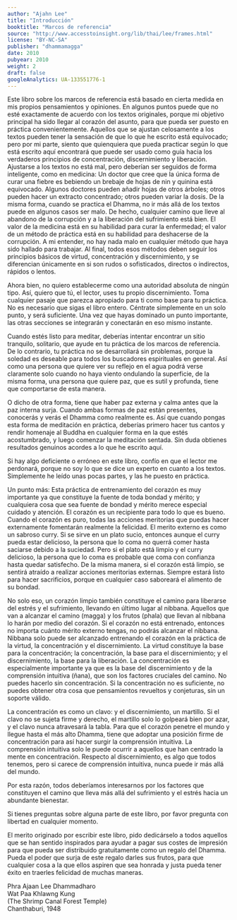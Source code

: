 ```yaml
---
author: "Ajahn Lee"
title: "Introducción"
booktitle: "Marcos de referencia"
source: "http://www.accesstoinsight.org/lib/thai/lee/frames.html"
license: "BY-NC-SA"
publisher: "dhammamagga"
date: 2010
pubyear: 2010 
weight: 2
draft: false
googleAnalytics: UA-133551776-1
---
```


Este libro sobre los marcos de referencia está basado en cierta medida en mis propios pensamientos y opiniones. En algunos puntos puede que no esté exactamente de acuerdo con los textos originales, porque mi objetivo principal ha sido llegar al corazón del asunto, para que pueda ser puesto en práctica convenientemente. Aquellos que se ajustan celosamente a los textos pueden tener la sensación de que lo que he escrito está equivocado; pero por mi parte, siento que quienquiera que pueda practicar según lo que está escrito aquí encontrará que puede ser usado como guía hacia los verdaderos principios de concentración, discernimiento y liberación. Ajustarse a los textos no está mal, pero deberían ser seguidos de forma inteligente, como en medicina: Un doctor que cree que la única forma de curar una fiebre es bebiendo un brebaje de hojas de nin y quinina está equivocado. Algunos doctores pueden añadir hojas de otros árboles; otros pueden hacer un extracto concentrado; otros pueden variar la dosis. De la misma forma, cuando se practica el Dhamma, no ir más allá de los textos puede en algunos casos ser malo. De hecho, cualquier camino que lleve al abandono de la corrupción y a la liberación del sufrimiento está bien. El valor de la medicina está en su habilidad para curar la enfermedad; el valor de un método de práctica está en su habilidad para deshacerse de la corrupción. A mi entender, no hay nada malo en cualquier método que haya sido hallado para trabajar. Al final, todos esos métodos deben seguir los principios básicos de virtud, concentración y discernimiento, y se diferencian únicamente en si son rudos o sofisticados, directos o indirectos, rápidos o lentos.  

Ahora bien, no quiero establecerme como una autoridad absoluta de ningún tipo. Así, quiero que tú, el lector, uses tu propio discernimiento. Toma cualquier pasaje que parezca apropiado para ti como base para tu práctica. No es necesario que sigas el libro entero. Céntrate simplemente en un solo punto, y será suficiente. Una vez que hayas dominado un punto importante, las otras secciones se integrarán y conectarán en eso mismo instante.  

Cuando estés listo para meditar, deberías intentar encontrar un sitio tranquilo, solitario, que ayude en tu práctica de los marcos de referencia. De lo contrario, tu práctica no se desarrollará sin problemas, porque la soledad es deseable para todos los buscadores espirituales en general. Así como una persona que quiere ver su reflejo en el agua podrá verse claramente solo cuando no haya viento ondulando la superficie, de la misma forma, una persona que quiere paz, que es sutil y profunda, tiene que comportarse de esta manera.  

O dicho de otra forma, tiene que haber paz externa y calma antes que la paz interna surja. Cuando ambas formas de paz están presentes, conocerás y verás el Dhamma como realmente es. Así que cuando pongas esta forma de meditación en práctica, deberías primero hacer tus cantos y rendir homenaje al Buddha en cualquier forma en la que estés acostumbrado, y luego comenzar la meditación sentada. Sin duda obtienes resultados genuinos acordes a lo que he escrito aquí.  

Si hay algo deficiente o erróneo en este libro, confío en que el lector me perdonará, porque no soy lo que se dice un experto en cuanto a los textos. Simplemente he leído unas pocas partes, y las he puesto en práctica.  

Un punto más: Esta práctica de entrenamiento del corazón es muy importante ya que constituye la fuente de toda bondad y mérito; y cualquiera cosa que sea fuente de bondad y mérito merece especial cuidado y atención. El corazón es un recipiente para todo lo que es bueno. Cuando el corazón es puro, todas las acciones meritorias que puedas hacer externamente fomentarán realmente la felicidad. El merito externo es como un sabroso curry. Si se sirve en un plato sucio, entonces aunque el curry pueda estar delicioso, la persona que lo coma no querrá comer hasta saciarse debido a la suciedad. Pero si el plato está limpio y el curry delicioso, la persona que lo coma es probable que coma con confianza hasta quedar satisfecho. De la misma manera, si el corazón está limpio, se sentirá atraído a realizar acciones meritorias externas. Siempre estará listo para hacer sacrificios, porque en cualquier caso saboreará el alimento de su bondad.  

No solo eso, un corazón limpio también constituye el camino para liberarse del estrés y el sufrimiento, llevando en último lugar al nibbana. Aquellos que van a alcanzar el camino (magga) y los frutos (phala) que llevan al nibbana lo harán por medio del corazón. Si el corazón no está entrenado, entonces no importa cuánto mérito externo tengas, no podrás alcanzar el nibbana. Nibbana solo puede ser alcanzado entrenando el corazón en la práctica de la virtud, la concentración y el discernimiento. La virtud constituye la base para la concentración; la concentración, la base para el discernimiento; y el discernimiento, la base para la liberación. La concentración es especialmente importante ya que es la base del discernimiento y de la comprensión intuitiva (ñana), que son los factores cruciales del camino. No puedes hacerlo sin concentración. Si la concentración no es suficiente, no puedes obtener otra cosa que pensamientos revueltos y conjeturas, sin un soporte válido.  

La concentración es como un clavo: y el discernimiento, un martillo. Si el clavo no se sujeta firme y derecho, el martillo solo lo golpeará bien por azar, y el clavo nunca atravesará la tabla. Para que el corazón penetre el mundo y llegue hasta el más alto Dhamma, tiene que adoptar una posición firme de concentración para así hacer surgir la comprensión intuitiva. La comprensión intuitiva solo le puede ocurrir a aquellos que han centrado la mente en concentración. Respecto al discernimiento, es algo que todos tenemos, pero si carece de comprensión intuitiva, nunca puede ir más allá del mundo.  

Por esta razón, todos deberíamos interesarnos por los factores que constituyen el camino que lleva más allá del sufrimiento y el estrés hacia un abundante bienestar.  

Si tienes preguntas sobre alguna parte de este libro, por favor pregunta con libertad en cualquier momento.  

El merito originado por escribir este libro, pido dedicárselo a todos aquellos que se han sentido inspirados para ayudar a pagar sus costes de impresión para que pueda ser distribuido gratuitamente como un regalo del Dhamma. Pueda el poder que surja de este regalo darles sus frutos, para que cualquier cosa a la que ellos aspiren que sea honrada y justa pueda tener éxito en traerles felicidad de muchas maneras.  

Phra Ajaan Lee Dhammadharo  
Wat Paa Khlawng Kung  
(The Shrimp Canal Forest Temple)  
Chanthaburi, 1948  

